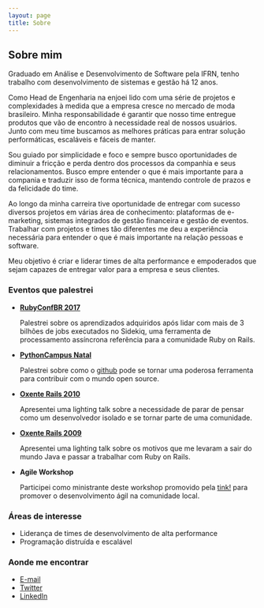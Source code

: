 ```yaml
---
layout: page
title: Sobre
---
```

Sobre mim
---------

Graduado em Análise e Desenvolvimento de Software pela IFRN, tenho trabalho com desenvolvimento de sistemas e gestão há 12 anos.

Como Head de Engenharia na enjoei lido com uma série de projetos e complexidades à medida que a empresa cresce no mercado de moda brasileiro. Minha responsabilidade é garantir que nosso time entregue produtos que vão de encontro à necessidade real de nossos usuários. Junto com meu time buscamos as melhores práticas para entrar solução performáticas, escaláveis e fáceis de manter.

Sou guiado por simplicidade e foco e sempre busco oportunidades de diminuir a fricção e perda dentro dos processos da companhia e seus relacionamentos. Busco empre entender o que é mais importante para a compania e traduzir isso de forma técnica, mantendo controle de prazos e da felicidade do time.

Ao longo da minha carreira tive oportunidade de entregar com sucesso diversos projetos em várias área de conhecimento: plataformas de e-marketing, sistemas integrados de gestão financeira e gestão de eventos. Trabalhar com projetos e times tão diferentes me deu a experiência necessária para entender o que é mais importante na relação pessoas e software.

Meu objetivo é criar e liderar times de alta performance e empoderados que sejam capazes de entregar valor para a empresa e seus clientes.

### Eventos que palestrei

- **[RubyConfBR 2017](https://en.eventials.com/locaweb/what-ive-learned-after-3-billion-jobs-in-sidekiq-com-anderson-dias/)**

  Palestrei sobre os aprendizados adquiridos após lidar com mais de 3 bilhões de jobs executados no Sidekiq, uma ferramenta de processamento assíncrona referência para a comunidade Ruby on Rails.

- **[PythonCampus Natal](http://rn.softwarelivre.org/pythoncampus/)**

  Palestrei sobre como o [github](http://github.com) pode se tornar uma poderosa ferramenta para contribuir com o mundo open source.

- **[Oxente Rails 2010](http://oxenterails.com)**

  Apresentei uma lighting talk sobre a necessidade de parar de pensar como um desenvolvedor isolado e se tornar parte de uma comunidade.

- **[Oxente Rails 2009](http://oxenterails.com)**

  Apresentei uma lighting talk sobre os motivos que me levaram a sair do mundo Java e passar a trabalhar com Ruby on Rails.

- **Agile Workshop**

  Participei como ministrante deste workshop promovido pela [tink!](http://tink.com.br) para promover o desenvolvimento ágil na comunidade local.

### Áreas de interesse

- Liderança de times de desenvolvimento de alta performance
- Programação distruída e escalável

### Aonde me encontrar
- [E-mail](mailto:andersondaraujo@gmail.com)
- [Twitter](http://twitter.com/extendsmymind)
- [LinkedIn](www.linkedin.com/in/anderson-dias-3967097)
